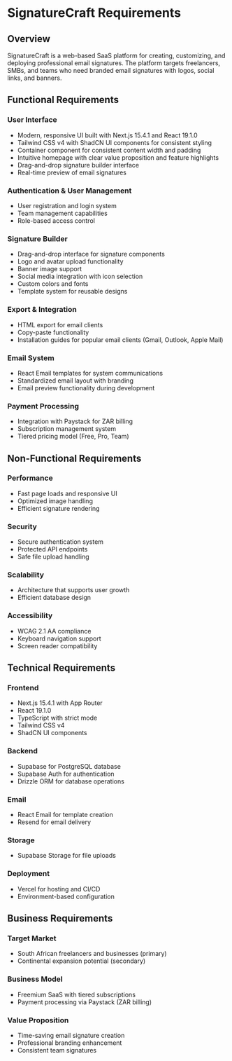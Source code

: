 # SignatureCraft Requirements

## Overview
SignatureCraft is a web-based SaaS platform for creating, customizing, and deploying professional email signatures. The platform targets freelancers, SMBs, and teams who need branded email signatures with logos, social links, and banners.

## Functional Requirements

### User Interface
- Modern, responsive UI built with Next.js 15.4.1 and React 19.1.0
- Tailwind CSS v4 with ShadCN UI components for consistent styling
- Container component for consistent content width and padding
- Intuitive homepage with clear value proposition and feature highlights
- Drag-and-drop signature builder interface
- Real-time preview of email signatures

### Authentication & User Management
- User registration and login system
- Team management capabilities
- Role-based access control

### Signature Builder
- Drag-and-drop interface for signature components
- Logo and avatar upload functionality
- Banner image support
- Social media integration with icon selection
- Custom colors and fonts
- Template system for reusable designs

### Export & Integration
- HTML export for email clients
- Copy-paste functionality
- Installation guides for popular email clients (Gmail, Outlook, Apple Mail)

### Email System
- React Email templates for system communications
- Standardized email layout with branding
- Email preview functionality during development

### Payment Processing
- Integration with Paystack for ZAR billing
- Subscription management system
- Tiered pricing model (Free, Pro, Team)

## Non-Functional Requirements

### Performance
- Fast page loads and responsive UI
- Optimized image handling
- Efficient signature rendering

### Security
- Secure authentication system
- Protected API endpoints
- Safe file upload handling

### Scalability
- Architecture that supports user growth
- Efficient database design

### Accessibility
- WCAG 2.1 AA compliance
- Keyboard navigation support
- Screen reader compatibility

## Technical Requirements

### Frontend
- Next.js 15.4.1 with App Router
- React 19.1.0
- TypeScript with strict mode
- Tailwind CSS v4
- ShadCN UI components

### Backend
- Supabase for PostgreSQL database
- Supabase Auth for authentication
- Drizzle ORM for database operations

### Email
- React Email for template creation
- Resend for email delivery

### Storage
- Supabase Storage for file uploads

### Deployment
- Vercel for hosting and CI/CD
- Environment-based configuration

## Business Requirements

### Target Market
- South African freelancers and businesses (primary)
- Continental expansion potential (secondary)

### Business Model
- Freemium SaaS with tiered subscriptions
- Payment processing via Paystack (ZAR billing)

### Value Proposition
- Time-saving email signature creation
- Professional branding enhancement
- Consistent team signatures
